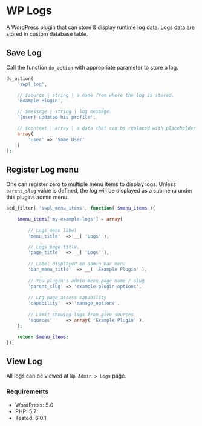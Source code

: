 # WP Logs

A WordPress plugin that can store & display runtime log data. Logs 
data are stored in custom database table.


## Save Log

Call the function `do_action` with appropriate parameter to store a log.

```php
do_action(
	'swpl_log',

	// $source | string | a name from where the log is stored.
	'Example Plugin',

	// $message | string | log message.
	'{user} updated his profile',

	// $context | array | a data that can be replaced with placeholder inside message.
	array(
		'user' => 'Some User'
	)
);
```

## Register Log menu

One can register zero to multiple menu items to display logs. Unless `parent_slug` 
value is defined, the log will be displayed as a submenu under this plugins admin menu.

```php
add_filter( 'swpl_menu_items', function( $menu_items ){

	$menu_items['my-example-logs'] = array(
	
		// Logs menu label
		'menu_title'  => __( 'Logs' ),

		// Logs page title.
		'page_title'  => __( 'Logs' ),
		
		// Label displayed on admin bar menu
		'bar_menu_title'  => __( 'Example Plugin' ),
		
		// You plugin's admin menu page name / slug
		'parent_slug' => 'example-plugin-options',
		
		// Log page access capability
		'capability'  => 'manage_options',
		
		// Limit showing logs from give sources
		'sources'     => array( 'Example Plugin' ),
	);

	return $menu_items;
});
```

## View Log

All logs can be viewed at `Wp Admin > Logs` page.

### Requirements

* WordPress: 5.0
* PHP: 5.7
* Tested: 6.0.1
